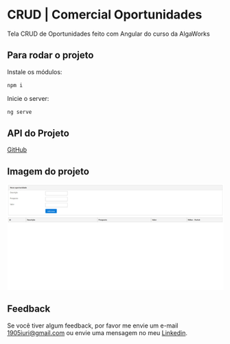 # CRUD | Comercial Oportunidades

Tela CRUD de Oportunidades feito com Angular do curso da AlgaWorks


## Para rodar o projeto 

Instale os módulos:
```bash
npm i
```

Inicie o server:
```bash
ng serve
```


## API do Projeto
[GitHub](https://github.com/iuricontarelli/comercial-api-oportunidade)


## Imagem do projeto

![Imagem do projeto.](https://github.com/iuricontarelli/comercial-ui-oportunidade/blob/main/src/assets/screencapture.png)


## Feedback

Se você tiver algum feedback, por favor me envie um e-mail 1905iuri@gmail.com ou envie uma mensagem no meu [Linkedin](https://www.linkedin.com/in/iuricontarelli/).

